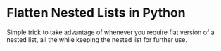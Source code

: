 # Flatten Nested Lists in Python

Simple trick to take advantage of whenever you require flat version of a nested list, all the while keeping the nested list for further use.
